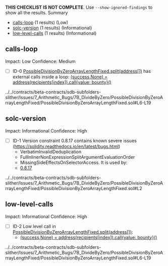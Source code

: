 **THIS CHECKLIST IS NOT COMPLETE**. Use `--show-ignored-findings` to show all the results.
Summary
 - [calls-loop](#calls-loop) (1 results) (Low)
 - [solc-version](#solc-version) (1 results) (Informational)
 - [low-level-calls](#low-level-calls) (1 results) (Informational)
## calls-loop
Impact: Low
Confidence: Medium
 - [ ] ID-0
[PossibleDivisionByZeroArrayLengthFixed.split(address[])](../../contracts/beta-contracts/sdb-subfolders-slither/Issues/7_Arithmetic_Bugs/7B_DivideByZero/PossibleDivisionByZeroArrayLengthFixed/PossibleDivisionByZeroArrayLengthFixed.sol#L6-L19) has external calls inside a loop: [(success,None) = address(recipients[index]).call{value: bounty}()](../../contracts/beta-contracts/sdb-subfolders-slither/Issues/7_Arithmetic_Bugs/7B_DivideByZero/PossibleDivisionByZeroArrayLengthFixed/PossibleDivisionByZeroArrayLengthFixed.sol#L14-L16)

../../contracts/beta-contracts/sdb-subfolders-slither/Issues/7_Arithmetic_Bugs/7B_DivideByZero/PossibleDivisionByZeroArrayLengthFixed/PossibleDivisionByZeroArrayLengthFixed.sol#L6-L19


## solc-version
Impact: Informational
Confidence: High
 - [ ] ID-1
Version constraint 0.8.17 contains known severe issues (https://solidity.readthedocs.io/en/latest/bugs.html)
	- VerbatimInvalidDeduplication
	- FullInlinerNonExpressionSplitArgumentEvaluationOrder
	- MissingSideEffectsOnSelectorAccess.
It is used by:
	- [0.8.17](../../contracts/beta-contracts/sdb-subfolders-slither/Issues/7_Arithmetic_Bugs/7B_DivideByZero/PossibleDivisionByZeroArrayLengthFixed/PossibleDivisionByZeroArrayLengthFixed.sol#L2)

../../contracts/beta-contracts/sdb-subfolders-slither/Issues/7_Arithmetic_Bugs/7B_DivideByZero/PossibleDivisionByZeroArrayLengthFixed/PossibleDivisionByZeroArrayLengthFixed.sol#L2


## low-level-calls
Impact: Informational
Confidence: High
 - [ ] ID-2
Low level call in [PossibleDivisionByZeroArrayLengthFixed.split(address[])](../../contracts/beta-contracts/sdb-subfolders-slither/Issues/7_Arithmetic_Bugs/7B_DivideByZero/PossibleDivisionByZeroArrayLengthFixed/PossibleDivisionByZeroArrayLengthFixed.sol#L6-L19):
	- [(success,None) = address(recipients[index]).call{value: bounty}()](../../contracts/beta-contracts/sdb-subfolders-slither/Issues/7_Arithmetic_Bugs/7B_DivideByZero/PossibleDivisionByZeroArrayLengthFixed/PossibleDivisionByZeroArrayLengthFixed.sol#L14-L16)

../../contracts/beta-contracts/sdb-subfolders-slither/Issues/7_Arithmetic_Bugs/7B_DivideByZero/PossibleDivisionByZeroArrayLengthFixed/PossibleDivisionByZeroArrayLengthFixed.sol#L6-L19


